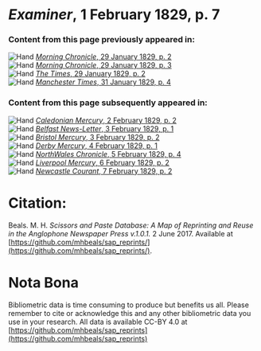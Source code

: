 # *Examiner*, 1 February 1829, p. 7  
  
### Content from this page previously appeared in:  
![Hand](http://scissorsandpaste.net/wp-content/uploads/2017/06/smallhandpointer.png) [*Morning Chronicle*, 29 January 1829, p. 2](https://mhbeals.github.io/sap_html/Morning-Chronicle/Morning-Chronicle-29-January-1829-p-2)  
![Hand](http://scissorsandpaste.net/wp-content/uploads/2017/06/smallhandpointer.png) [*Morning Chronicle*, 29 January 1829, p. 3](https://mhbeals.github.io/sap_html/Morning-Chronicle/Morning-Chronicle-29-January-1829-p-3)  
![Hand](http://scissorsandpaste.net/wp-content/uploads/2017/06/smallhandpointer.png) [*The Times*, 29 January 1829, p. 2](https://mhbeals.github.io/sap_html/The-Times/The-Times-29-January-1829-p-2)  
![Hand](http://scissorsandpaste.net/wp-content/uploads/2017/06/smallhandpointer.png) [*Manchester Times*, 31 January 1829, p. 4](https://mhbeals.github.io/sap_html/Manchester-Times/Manchester-Times-31-January-1829-p-4)  
  
### Content from this page subsequently appeared in:  
![Hand](http://scissorsandpaste.net/wp-content/uploads/2017/06/smallhandpointer.png) [*Caledonian Mercury*, 2 February 1829, p. 2](https://mhbeals.github.io/sap_html/Caledonian-Mercury/Caledonian-Mercury-2-February-1829-p-2)  
![Hand](http://scissorsandpaste.net/wp-content/uploads/2017/06/smallhandpointer.png) [*Belfast News-Letter*, 3 February 1829, p. 1](https://mhbeals.github.io/sap_html/Belfast-News-Letter/Belfast-News-Letter-3-February-1829-p-1)  
![Hand](http://scissorsandpaste.net/wp-content/uploads/2017/06/smallhandpointer.png) [*Bristol Mercury*, 3 February 1829, p. 2](https://mhbeals.github.io/sap_html/Bristol-Mercury/Bristol-Mercury-3-February-1829-p-2)  
![Hand](http://scissorsandpaste.net/wp-content/uploads/2017/06/smallhandpointer.png) [*Derby Mercury*, 4 February 1829, p. 1](https://mhbeals.github.io/sap_html/Derby-Mercury/Derby-Mercury-4-February-1829-p-1)  
![Hand](http://scissorsandpaste.net/wp-content/uploads/2017/06/smallhandpointer.png) [*NorthWales Chronicle*, 5 February 1829, p. 4](https://mhbeals.github.io/sap_html/NorthWales-Chronicle/NorthWales-Chronicle-5-February-1829-p-4)  
![Hand](http://scissorsandpaste.net/wp-content/uploads/2017/06/smallhandpointer.png) [*Liverpool Mercury*, 6 February 1829, p. 2](https://mhbeals.github.io/sap_html/Liverpool-Mercury/Liverpool-Mercury-6-February-1829-p-2)  
![Hand](http://scissorsandpaste.net/wp-content/uploads/2017/06/smallhandpointer.png) [*Newcastle Courant*, 7 February 1829, p. 2](https://mhbeals.github.io/sap_html/Newcastle-Courant/Newcastle-Courant-7-February-1829-p-2)  


# Citation: 

Beals. M. H. *Scissors and Paste Database: A Map of Reprinting and Reuse in the Anglophone Newspaper Press v.1.0.1.* 2 June 2017. Available at [https://github.com/mhbeals/sap_reprints/](https://github.com/mhbeals/sap_reprints/). 

# Nota Bona

Bibliometric data is time consuming to produce but benefits us all. Please remember to cite or acknowledge this and any other bibliometric data you use in your research. All data is available CC-BY 4.0 at [https://github.com/mhbeals/sap_reprints](https://github.com/mhbeals/sap_reprints)